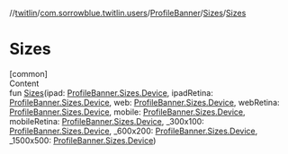 //[twitlin](../../../index.md)/[com.sorrowblue.twitlin.users](../../index.md)/[ProfileBanner](../index.md)/[Sizes](index.md)/[Sizes](-sizes.md)



# Sizes  
[common]  
Content  
fun [Sizes](-sizes.md)(ipad: [ProfileBanner.Sizes.Device](-device/index.md), ipadRetina: [ProfileBanner.Sizes.Device](-device/index.md), web: [ProfileBanner.Sizes.Device](-device/index.md), webRetina: [ProfileBanner.Sizes.Device](-device/index.md), mobile: [ProfileBanner.Sizes.Device](-device/index.md), mobileRetina: [ProfileBanner.Sizes.Device](-device/index.md), _300x100: [ProfileBanner.Sizes.Device](-device/index.md), _600x200: [ProfileBanner.Sizes.Device](-device/index.md), _1500x500: [ProfileBanner.Sizes.Device](-device/index.md))  




